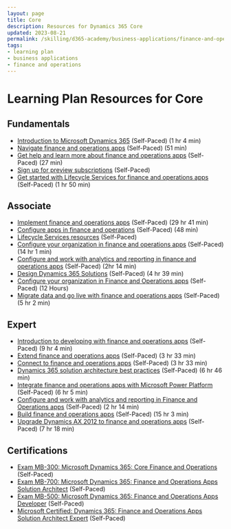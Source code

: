 ```yaml
---
layout: page
title: Core
description: Resources for Dynamics 365 Core
updated: 2023-08-21
permalink: /skilling/d365-academy/business-applications/finance-and-operations/core
tags:
- learning plan
- business applications
- finance and operations
---
```


# Learning Plan Resources for Core

## Fundamentals

* [Introduction to Microsoft Dynamics 365](https://learn.microsoft.com/en-us/training/modules/dynamics-365-introduction/) (Self-Paced) (1 hr 4 min)
* [Navigate finance and operations apps](https://learn.microsoft.com/en-us/training/modules/navigate-finance-operations/) (Self-Paced) (51 min)
* [Get help and learn more about finance and operations apps](https://learn.microsoft.com/en-us/training/modules/get-help-finance-operations/) (Self-Paced) (27 min)
* [Sign up for preview subscriptions](https://docs.microsoft.com/en-us/dynamics365/fin-ops-core/dev-itpro/dev-tools/sign-up-preview-subscription?toc=/dynamics365/finance/toc.json) (Self-Paced)
* [Get started with Lifecycle Services for finance and operations apps](https://learn.microsoft.com/en-us/training/modules/get-started-lifecycle-services-finance-operations/) (Self-Paced) (1 hr 50 min)

## Associate

* [Implement finance and operations apps](https://learn.microsoft.com/en-us/training/paths/implement-finance-operations/) (Self-Paced) (29 hr 41 min)
* [Configure apps in finance and operations](https://learn.microsoft.com/en-us/training/paths/config-d365-finance-operations-apps/) (Self-Paced) (48 min)
* [Lifecycle Services resources](https://docs.microsoft.com/en-us/dynamics365/fin-ops-core/dev-itpro/lifecycle-services/lcs) (Self-Paced)
* [Configure your organization in finance and operations apps](https://learn.microsoft.com/en-us/training/paths/configure-your-organization-finance-ops/) (Self-Paced) (14 hr 1 min)
* [Configure and work with analytics and reporting in finance and operations apps](https://learn.microsoft.com/en-us/training/paths/configure-analytics-reporting-finance-operations/) (Self-Paced) (2hr 14 min)
* [Design Dynamics 365 Solutions](https://learn.microsoft.com/en-us/training/paths/design-dynamics-365-solutions/) (Self-Paced) (4 hr 39 min)
* [Configure your organization in Finance and Operations apps](https://docs.microsoft.com/en-us/learn/paths/configure-your-organization-finance-ops/) (Self-Paced) (12 Hours)
* [Migrate data and go live with finance and operations apps](https://learn.microsoft.com/en-us/training/paths/migrate-data-go-live-finance-operations/) (Self-Paced) (5 hr 2 min)

## Expert
* [Introduction to developing with finance and operations apps](https://learn.microsoft.com/en-us/training/paths/introduction-develop-finance-operations/) (Self-Paced) (9 hr 4 min)
* [Extend finance and operations apps](https://learn.microsoft.com/en-us/training/paths/extending-finance-operations/) (Self-Paced) (3 hr 33 min)
* [Connect to finance and operations apps](https://learn.microsoft.com/en-us/training/paths/connect-finance-operations/) (Self-Paced) (3 hr 33 min)
* [Dynamics 365 solution architecture best practices](https://learn.microsoft.com/en-us/training/paths/dynamics-365-solution-architecture-best-practices/) (Self-Paced) (6 hr 46 min)
* [Integrate finance and operations apps with Microsoft Power Platform](https://learn.microsoft.com/en-us/training/paths/integrate-finance-operations-apps-power-platform/) (Self-Paced) (6 hr 5 min)
* [Configure and work with analytics and reporting in Finance and Operations apps](https://docs.microsoft.com/en-us/learn/paths/configure-analytics-reporting-finance-operations/) (Self-Paced) (2 hr 14 min)
* [Build finance and operations apps](https://learn.microsoft.com/en-us/training/paths/build-finance-operations/) (Self-Paced) (15 hr 3 min)
* [Upgrade Dynamics AX 2012 to finance and operations apps](https://learn.microsoft.com/en-us/training/paths/upgrade-ax-2012-finance-operations/) (Self-Paced) (7 hr 18 min)

## Certifications

* [Exam MB-300: Microsoft Dynamics 365: Core Finance and Operations](https://docs.microsoft.com/en-us/learn/certifications/exams/mb-300) (Self-Paced)
* [Exam MB-700: Microsoft Dynamics 365: Finance and Operations Apps Solution Architect](https://learn.microsoft.com/en-us/certifications/exams/mb-700/) (Self-Paced)
* [Exam MB-500: Microsoft Dynamics 365: Finance and Operations Apps Developer](https://learn.microsoft.com/en-us/certifications/exams/mb-500/) (Self-Paced)
* [Microsoft Certified: Dynamics 365: Finance and Operations Apps Solution Architect Expert](https://learn.microsoft.com/en-us/certifications/d365-finance-and-operations-apps-solution-architect-expert/) (Self-Paced)